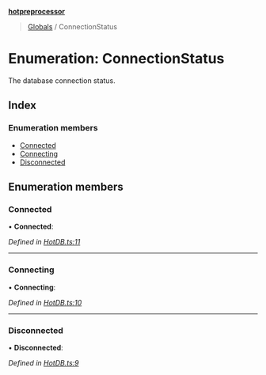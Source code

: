 **[hotpreprocessor](../README.md)**

> [Globals](../globals.md) / ConnectionStatus

# Enumeration: ConnectionStatus

The database connection status.

## Index

### Enumeration members

* [Connected](connectionstatus.md#connected)
* [Connecting](connectionstatus.md#connecting)
* [Disconnected](connectionstatus.md#disconnected)

## Enumeration members

### Connected

•  **Connected**: 

*Defined in [HotDB.ts:11](https://github.com/OurFreeLight/HotPreprocessor/blob/9c94bd6/src/HotDB.ts#L11)*

___

### Connecting

•  **Connecting**: 

*Defined in [HotDB.ts:10](https://github.com/OurFreeLight/HotPreprocessor/blob/9c94bd6/src/HotDB.ts#L10)*

___

### Disconnected

•  **Disconnected**: 

*Defined in [HotDB.ts:9](https://github.com/OurFreeLight/HotPreprocessor/blob/9c94bd6/src/HotDB.ts#L9)*
